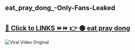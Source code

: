 
 ## eat_pray_dong_-Only-Fans-Leaked

# <h2><a href="https://clipsfans.com/eat_pray_dong_&ref=git">🔗 Click to LINKS ⏩⏩ 👉 🟢 eat pray dong  </a></h2>

<a href="https://clipsfans.com/eat_pray_dong_&ref=git" rel="nofollow" data-target="animated-image.originalLink"><img src="https://i.ibb.co.com/xMMVF88/686577567.gif" alt="Viral Video Original" style="max-width: 100%; display: inline-block;" data-target="animated-image.originalImage"></a>
